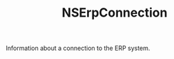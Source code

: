 ﻿---
uid: crmscript_ref_NSErpConnection
title: NSErpConnection
intellisense: Void.NSErpConnection
keywords: NSErpConnection
so.topic: reference
---

Information about a connection to the ERP system.
